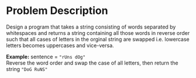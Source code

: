 # Problem Description
Design a program that takes a string consisting of words separated by whitespaces and returns a string containing all those words in reverse order such that all cases of letters in the orginal string are swapped i.e. lowercase letters becomes uppercases and vice-versa.

**Example:**
sentence = `"rUns dOg"`    
Reverse the word order and swap the case of all letters, then return the string `"DoG RuNS"`  


